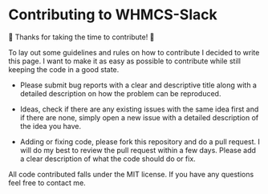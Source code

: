 # Contributing to WHMCS-Slack

🎉 Thanks for taking the time to contribute! 🎉

To lay out some guidelines and rules on how to contribute I decided to write this page. 
I want to make it as easy as possible to contribute while still keeping the code in a 
good state.

- Please submit bug reports with a clear and descriptive title along with a detailed 
description on how the problem can be reproduced.

- Ideas, check if there are any existing issues with the same idea first and if there
are none, simply open a new issue with a detailed description of the idea you have.

- Adding or fixing code, please fork this repository and do a pull request. I will do my
best to review the pull request within a few days. Please add a clear description of what
the code should do or fix.

All code contributed falls under the MIT license. If you have any questions feel free to contact me.

